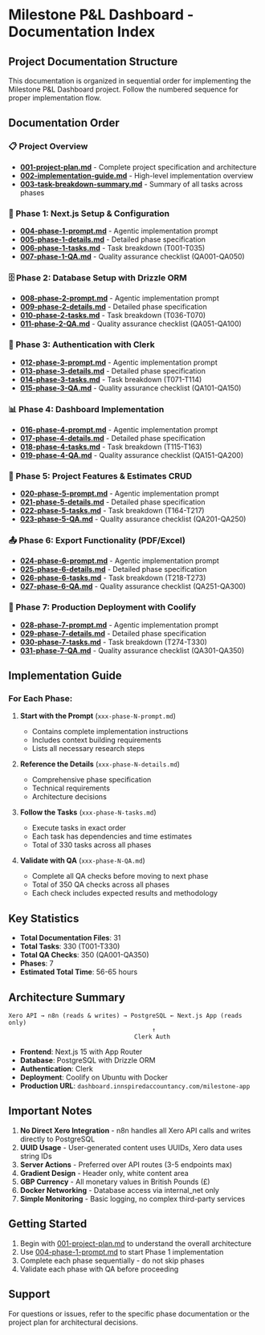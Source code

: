 # Milestone P&L Dashboard - Documentation Index

## Project Documentation Structure

This documentation is organized in sequential order for implementing the Milestone P&L Dashboard project. Follow the numbered sequence for proper implementation flow.

## Documentation Order

### 📋 Project Overview
- **[001-project-plan.md](001-project-plan.md)** - Complete project specification and architecture
- **[002-implementation-guide.md](002-implementation-guide.md)** - High-level implementation overview
- **[003-task-breakdown-summary.md](003-task-breakdown-summary.md)** - Summary of all tasks across phases

### 🚀 Phase 1: Next.js Setup & Configuration
- **[004-phase-1-prompt.md](004-phase-1-prompt.md)** - Agentic implementation prompt
- **[005-phase-1-details.md](005-phase-1-details.md)** - Detailed phase specification
- **[006-phase-1-tasks.md](006-phase-1-tasks.md)** - Task breakdown (T001-T035)
- **[007-phase-1-QA.md](007-phase-1-QA.md)** - Quality assurance checklist (QA001-QA050)

### 🗄️ Phase 2: Database Setup with Drizzle ORM
- **[008-phase-2-prompt.md](008-phase-2-prompt.md)** - Agentic implementation prompt
- **[009-phase-2-details.md](009-phase-2-details.md)** - Detailed phase specification
- **[010-phase-2-tasks.md](010-phase-2-tasks.md)** - Task breakdown (T036-T070)
- **[011-phase-2-QA.md](011-phase-2-QA.md)** - Quality assurance checklist (QA051-QA100)

### 🔐 Phase 3: Authentication with Clerk
- **[012-phase-3-prompt.md](012-phase-3-prompt.md)** - Agentic implementation prompt
- **[013-phase-3-details.md](013-phase-3-details.md)** - Detailed phase specification
- **[014-phase-3-tasks.md](014-phase-3-tasks.md)** - Task breakdown (T071-T114)
- **[015-phase-3-QA.md](015-phase-3-QA.md)** - Quality assurance checklist (QA101-QA150)

### 📊 Phase 4: Dashboard Implementation
- **[016-phase-4-prompt.md](016-phase-4-prompt.md)** - Agentic implementation prompt
- **[017-phase-4-details.md](017-phase-4-details.md)** - Detailed phase specification
- **[018-phase-4-tasks.md](018-phase-4-tasks.md)** - Task breakdown (T115-T163)
- **[019-phase-4-QA.md](019-phase-4-QA.md)** - Quality assurance checklist (QA151-QA200)

### 📁 Phase 5: Project Features & Estimates CRUD
- **[020-phase-5-prompt.md](020-phase-5-prompt.md)** - Agentic implementation prompt
- **[021-phase-5-details.md](021-phase-5-details.md)** - Detailed phase specification
- **[022-phase-5-tasks.md](022-phase-5-tasks.md)** - Task breakdown (T164-T217)
- **[023-phase-5-QA.md](023-phase-5-QA.md)** - Quality assurance checklist (QA201-QA250)

### 📤 Phase 6: Export Functionality (PDF/Excel)
- **[024-phase-6-prompt.md](024-phase-6-prompt.md)** - Agentic implementation prompt
- **[025-phase-6-details.md](025-phase-6-details.md)** - Detailed phase specification
- **[026-phase-6-tasks.md](026-phase-6-tasks.md)** - Task breakdown (T218-T273)
- **[027-phase-6-QA.md](027-phase-6-QA.md)** - Quality assurance checklist (QA251-QA300)

### 🚢 Phase 7: Production Deployment with Coolify
- **[028-phase-7-prompt.md](028-phase-7-prompt.md)** - Agentic implementation prompt
- **[029-phase-7-details.md](029-phase-7-details.md)** - Detailed phase specification
- **[030-phase-7-tasks.md](030-phase-7-tasks.md)** - Task breakdown (T274-T330)
- **[031-phase-7-QA.md](031-phase-7-QA.md)** - Quality assurance checklist (QA301-QA350)

## Implementation Guide

### For Each Phase:

1. **Start with the Prompt** (`xxx-phase-N-prompt.md`)
   - Contains complete implementation instructions
   - Includes context building requirements
   - Lists all necessary research steps

2. **Reference the Details** (`xxx-phase-N-details.md`)
   - Comprehensive phase specification
   - Technical requirements
   - Architecture decisions

3. **Follow the Tasks** (`xxx-phase-N-tasks.md`)
   - Execute tasks in exact order
   - Each task has dependencies and time estimates
   - Total of 330 tasks across all phases

4. **Validate with QA** (`xxx-phase-N-QA.md`)
   - Complete all QA checks before moving to next phase
   - Total of 350 QA checks across all phases
   - Each check includes expected results and methodology

## Key Statistics

- **Total Documentation Files**: 31
- **Total Tasks**: 330 (T001-T330)
- **Total QA Checks**: 350 (QA001-QA350)
- **Phases**: 7
- **Estimated Total Time**: 56-65 hours

## Architecture Summary

```
Xero API → n8n (reads & writes) → PostgreSQL ← Next.js App (reads only)
                                        ↑
                                   Clerk Auth
```

- **Frontend**: Next.js 15 with App Router
- **Database**: PostgreSQL with Drizzle ORM
- **Authentication**: Clerk
- **Deployment**: Coolify on Ubuntu with Docker
- **Production URL**: `dashboard.innspiredaccountancy.com/milestone-app`

## Important Notes

1. **No Direct Xero Integration** - n8n handles all Xero API calls and writes directly to PostgreSQL
2. **UUID Usage** - User-generated content uses UUIDs, Xero data uses string IDs
3. **Server Actions** - Preferred over API routes (3-5 endpoints max)
4. **Gradient Design** - Header only, white content area
5. **GBP Currency** - All monetary values in British Pounds (£)
6. **Docker Networking** - Database access via internal_net only
7. **Simple Monitoring** - Basic logging, no complex third-party services

## Getting Started

1. Begin with [001-project-plan.md](001-project-plan.md) to understand the overall architecture
2. Use [004-phase-1-prompt.md](004-phase-1-prompt.md) to start Phase 1 implementation
3. Complete each phase sequentially - do not skip phases
4. Validate each phase with QA before proceeding

## Support

For questions or issues, refer to the specific phase documentation or the project plan for architectural decisions.